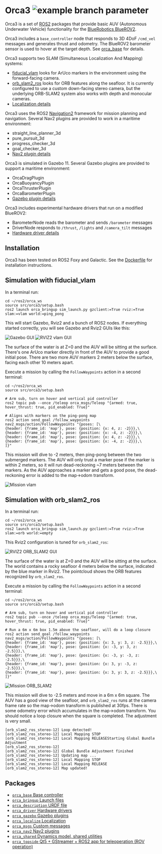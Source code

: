 # Orca3 ![example branch parameter](https://github.com/clydemcqueen/orca3/actions/workflows/galactic_ci.yml/badge.svg?branch=galactic)

Orca3 is a set of [ROS2](http://www.ros.org/) packages that provide basic AUV (Autonomous Underwater Vehicle)
functionality for the [BlueRobotics BlueROV2](https://www.bluerobotics.com).

Orca3 includes a `base_controller` node that responds to 3D 4DoF `/cmd_vel` messages and generates thrust and odometry.
The BlueROV2 barometer sensor is used to hover at the target depth.
See [orca_base](orca_base/README.md) for details.

Orca3 supports two SLAM (Simultaneous Localization And Mapping) systems:
* [fiducial_vlam](https://github.com/ptrmu/fiducial_vlam) looks for ArUco markers in the environment
  using the forward-facing camera.
* [orb_slam2_ros](https://github.com/clydemcqueen/orb_slam_2_ros/tree/clyde_rotate_pointcloud) looks for ORB features
  along the seafloor. It is currently configured to use a custom down-facing stereo camera, but the underlying
  ORB-SLAM2 system also works with depth and monocular cameras.
* [Localization details](orca_localize/README.md)

Orca3 uses the ROS2 [Navigation2](https://navigation.ros.org/index.html) framework for mission planning and navigation.
Several Nav2 plugins are provided to work in a maritime environment:
* straight_line_planner_3d
* pure_pursuit_3d
* progress_checker_3d
* goal_checker_3d
* [Nav2 plugin details](orca_nav2/README.md)

Orca3 is simulated in Gazebo 11. Several Gazebo plugins are provided to support a maritime environment:
* OrcaDragPlugin
* OrcaBuoyancyPlugin
* OrcaThrusterPlugin
* OrcaBarometerPlugin
* [Gazebo plugin details](orca_gazebo/README.md)

Orca3 includes experimental hardware drivers that run on a modified BlueROV2:
* BarometerNode reads the barometer and sends `/barometer` messages
* DriverNode responds to `/thrust`, `/lights` and `/camera_tilt` messages
* [Hardware driver details](orca_driver/README.md)

## Installation

Orca3 has been tested on ROS2 Foxy and Galactic. See the [Dockerfile](Dockerfile) for installation instructions.
   
## Simulation with fiducial_vlam

In a terminal run:

~~~
cd ~/ros2/orca_ws
source src/orca3/setup.bash
ros2 launch orca_bringup sim_launch.py gzclient:=True rviz:=True slam:=vlam world:=ping_pong
~~~

This will start Gazebo, Rviz2 and a bunch of ROS2 nodes.
If everything started correctly, you will see Gazebo and Rviz2 GUIs like this:

![Gazebo GUI](images/gazebo.png)
![RVIZ2 vlam GUI](images/rviz_vlam.png)

The surface of the water is at Z=0 and the AUV will be sitting at the surface.
There's one ArUco marker directly in front of the AUV to provide a good initial pose.
There are two more AUV markers 2 meters below the surface, facing each other 10 meters apart.

Execute a mission by calling the `FollowWaypoints` action in a second terminal:

~~~
cd ~/ros2/orca_ws
source src/orca3/setup.bash

# Arm sub, turn on hover and vertical pid controller
ros2 topic pub --once /teleop orca_msgs/Teleop "{armed: true, hover_thrust: true, pid_enabled: True}"

# Aligns with markers on the ping-pong map
ros2 action send_goal /follow_waypoints nav2_msgs/action/FollowWaypoints "{poses: [\
{header: {frame_id: 'map'}, pose: {position: {x: 4, z: -2}}},\
{header: {frame_id: 'map'}, pose: {position: {x: -4, z: -2}}},\
{header: {frame_id: 'map'}, pose: {position: {x: 4, z: -2}}},\
{header: {frame_id: 'map'}, pose: {position: {x: -4, z: -2}}},\
]}"
~~~ 

This mission will dive to -2 meters, then ping-pong between the two submerged markers.
The AUV will only trust a marker pose if the marker is within 2 meters, so it will run dead-reckoning ~7 meters
between the markers. As the AUV approaches a marker and gets a good pose, the dead-reckoning
error is added to the map->odom transform.

![Mission vlam](images/mission_vlam.png)

## Simulation with orb_slam2_ros

In a terminal run:

~~~
cd ~/ros2/orca_ws
source src/orca3/setup.bash
ros2 launch orca_bringup sim_launch.py gzclient:=True rviz:=True slam:=orb world:=empty
~~~

This Rviz2 configuration is tuned for `orb_slam2_ros`:

![RVIZ2 ORB_SLAM2 GUI](images/rviz_orb.png)

The surface of the water is at Z=0 and the AUV will be sitting at the surface.
The world contains a rocky seafloor 4 meters below the surface, indicated by the blue marker in Rviz2.
The pointcloud shows the ORB features recognized by `orb_slam2_ros`.

Execute a mission by calling the `FollowWaypoints` action in a second terminal:

~~~
cd ~/ros2/orca_ws
source src/orca3/setup.bash

# Arm sub, turn on hover and vertical pid controller
ros2 topic pub --once /teleop orca_msgs/Teleop "{armed: true, hover_thrust: true, pid_enabled: True}"

# Run a 6m x 6m box 1.5m above the seafloor, will do a loop closure
ros2 action send_goal /follow_waypoints nav2_msgs/action/FollowWaypoints "{poses: [\
{header: {frame_id: 'map'}, pose: {position: {x: 3, y: 3, z: -2.5}}},\
{header: {frame_id: 'map'}, pose: {position: {x: -3, y: 3, z: -2.5}}},\
{header: {frame_id: 'map'}, pose: {position: {x: -3, y: -3, z: -2.5}}},\
{header: {frame_id: 'map'}, pose: {position: {x: 3, y: -3, z: -2.5}}},\
{header: {frame_id: 'map'}, pose: {position: {x: 3, y: 3, z: -2.5}}},\
]}"
~~~ 

![Mission ORB_SLAM2](images/mission_orb.png)

This mission will dive to -2.5 meters and move in a 6m x 6m square.
The AUV has a good view of the seafloor, and `orb_slam2_ros` runs at the camera frame rate so the map->odom transform
is published at 30fps. There is some odometry error which accumulates in the map->odom transform.
You should notice a loop closure when the square is completed. The adjustment is very small.

~~~
[orb_slam2_ros_stereo-12] Loop detected!
[orb_slam2_ros_stereo-12] Local Mapping STOP
[orb_slam2_ros_stereo-12] Local Mapping RELEASEStarting Global Bundle Adjustment
[orb_slam2_ros_stereo-12] 
[orb_slam2_ros_stereo-12] Global Bundle Adjustment finished
[orb_slam2_ros_stereo-12] Updating map ...
[orb_slam2_ros_stereo-12] Local Mapping STOP
[orb_slam2_ros_stereo-12] Local Mapping RELEASE
[orb_slam2_ros_stereo-12] Map updated!
~~~

## Packages

* [`orca_base` Base controller](orca_base)
* [`orca_bringup` Launch files](orca_bringup)
* [`orca_description` URDF file](orca_description)
* [`orca_driver` Hardware drivers](orca_driver)
* [`orca_gazebo` Gazebo plugins](orca_gazebo)
* [`orca_localize` Localization](orca_localize) 
* [`orca_msgs` Custom messages](orca_msgs)
* [`orca_nav2` Nav2 plugins](orca_nav2)
* [`orca_shared` Dynamics model, shared utilities](orca_shared)
* [`orca_topside` Qt5 + GStreamer + ROS2 app for teleoperation (ROV operation)](orca_topside)

